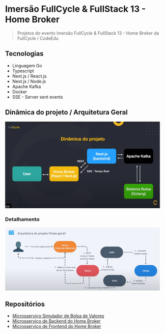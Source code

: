 # Imersão FullCycle & FullStack 13 - Home Broker

> Projetos do evento Imersão FullCycle & FullStack 13 - Home Broker da FullCycle / CodeEdu

## Tecnologias

- Linguagem Go
- Typescript
- Next.js / React.js
- Nest.js / Node.js
- Apache Kafka
- Docker
- SSE - Server sent events

## Dinâmica do projeto / Arquitetura Geral

![Dinâmica do projeto Imagem](arquivos/dinamica-projeto.png)

### Detalhamento

![Arquitetura Geral](arquivos/arquitetura-geral.png)

## Repositórios

- [Microsserviço Simulador de Bolsa de Valores](ms-bolsa-simulator/README.md)
- [Microsserviço de Backend do Home Broker](ms-homebroker-nest/README.md)
- [Microsserviço de Frontend do Home Broker](ms-homebroker-next/README.md)
